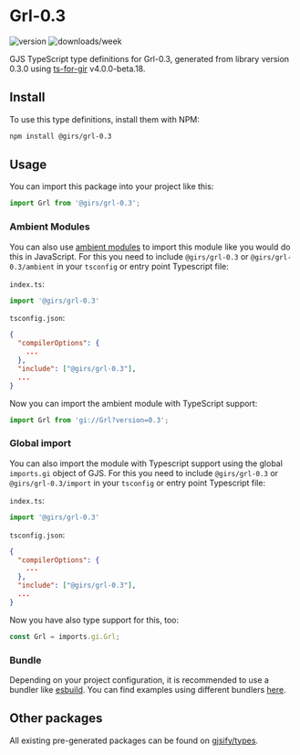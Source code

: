 
# Grl-0.3

![version](https://img.shields.io/npm/v/@girs/grl-0.3)
![downloads/week](https://img.shields.io/npm/dw/@girs/grl-0.3)


GJS TypeScript type definitions for Grl-0.3, generated from library version 0.3.0 using [ts-for-gir](https://github.com/gjsify/ts-for-gir) v4.0.0-beta.18.


## Install

To use this type definitions, install them with NPM:
```bash
npm install @girs/grl-0.3
```

## Usage

You can import this package into your project like this:
```ts
import Grl from '@girs/grl-0.3';
```

### Ambient Modules

You can also use [ambient modules](https://github.com/gjsify/ts-for-gir/tree/main/packages/cli#ambient-modules) to import this module like you would do this in JavaScript.
For this you need to include `@girs/grl-0.3` or `@girs/grl-0.3/ambient` in your `tsconfig` or entry point Typescript file:

`index.ts`:
```ts
import '@girs/grl-0.3'
```

`tsconfig.json`:
```json
{
  "compilerOptions": {
    ...
  },
  "include": ["@girs/grl-0.3"],
  ...
}
```

Now you can import the ambient module with TypeScript support: 

```ts
import Grl from 'gi://Grl?version=0.3';
```

### Global import

You can also import the module with Typescript support using the global `imports.gi` object of GJS.
For this you need to include `@girs/grl-0.3` or `@girs/grl-0.3/import` in your `tsconfig` or entry point Typescript file:

`index.ts`:
```ts
import '@girs/grl-0.3'
```

`tsconfig.json`:
```json
{
  "compilerOptions": {
    ...
  },
  "include": ["@girs/grl-0.3"],
  ...
}
```

Now you have also type support for this, too:

```ts
const Grl = imports.gi.Grl;
```

### Bundle

Depending on your project configuration, it is recommended to use a bundler like [esbuild](https://esbuild.github.io/). You can find examples using different bundlers [here](https://github.com/gjsify/ts-for-gir/tree/main/examples).

## Other packages

All existing pre-generated packages can be found on [gjsify/types](https://github.com/gjsify/types).

